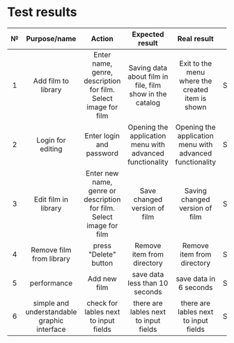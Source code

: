 # Test results


| № | Purpose/name | Action | Expected result | Real result | Mark | 
| :------: | :------: | :------: | :------: | :------: | :------: |
| 1 | Add film to library | Enter name, genre, description for film. Select image for film | Saving data about film in file, film show in the catalog | Exit to the menu where the created item is shown | Success |
| 2 | Login for editing | Enter login and password | Opening the application menu with advanced functionality | Opening the application menu with advanced functionality | Success |
| 3 | Edit film in library | Enter new name, genre or description for film. Select image for film | Save changed version of film | Saving changed version of film | Success |
| 4 | Remove film from library | press "Delete" button | Remove item from directory | Remove item from directory | Success |
| 5 | performance | Add new film | save data less than 10 seconds | save data in 6 seconds | Success |
| 6 | simple and understandable graphic interface | check for lables next to input fields | there are lables next to input fields | there are lables next to input fields | Success |
